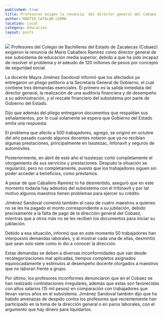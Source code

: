 ```yaml
---
published: true
title: Profesores exigen la renuncia  del director general del Cobaez
author: MARTIN CATALAN LERMA
location: Local
category: Educación
layout: posts
---
```


![](http://i.imgur.com/1jG3qMOm.jpg)
Profesores del Colegio de Bachilleres del Estado de Zacatecas (Cobaez) exigieron la renuncia de Mario Caballero Ramírez como director general de ese subsistema de educación media superior, debido a que ha sido incapaz de resolver el problema y el adeudo de 120 millones de pesos por concepto de seguridad social.

La docente Mayra Jiménez Sandoval informó que los afectados ya entregaron un pliego petitorio a la Secretaría General de Gobierno, el cual contiene tres demandas esenciales. El primero es la salida inmediata del director general, la realización de una auditoría financiera y de desempeño a su administración, y el rescate financiero del subsistema por parte de Gobierno del Estado.

Dijo que además del pliego entregaron documentos que respaldan sus señalamientos, por lo cual solamente se espera que Gobierno del Estado emita una respuesta.

El problema que afecta a 500 trabajadores, agregó, se originó en octubre del año pasado cuando algunos docentes notaron que ya no recibían algunas prestaciones, principalmente en Issstezac, Infonavit y seguros de automóviles.

Posteriormente, en abril de este año el Issstezac cortó completamente el otorgamiento de sus servicios y prestaciones. Después la situación se regularizó, pero no completamente, puesto que los trabajadores siguen sin poder acceder a beneficios, como préstamos.

A pesar de que Caballero Ramírez lo ha desmentido, aseguró que en este momento todavía hay adeudos del subsistema con el Infonavit y por tal motivo algunos maestros tienen problemas para ejercer su crédito.

Jiménez Sandoval comentó también el caso de cuatro maestros a quienes no se les ha pagado el monto correspondiente a su jubilación, debido precisamente a la falta de pago de la dirección general del Cobaez, mientras que a otros más no se les reciben los documentos para iniciar su jubilación.

Debido a esa situación, informó que en este momento 50 trabajadores han interpuesto demandas laborales, y al mostrar cada una de ellas, desmintió que sean solo siete como lo dio a conocer la dirección.

Estas demandas se deben a diversas inconformidades que van desde recategorizaciones mal aplicadas, tiempos completos asignados equivocadamente y estímulos al desempeño docente otorgados a maestros que no laboran frente a grupo.

Por último, los profesores inconformes denunciaron que en el Cobaez se han realizado contrataciones irregulares, además que estas son favorecidas con altos salarios (15 mil pesos) en comparación con trabajadores que llevan varios años en el subsistema.
Jiménez Sandoval también dijo que ha habido amenazas de despido contra los profesores que recientemente han participado en la toma de la dirección general o en paros laborales, con el argumento que hay dinero para liquidarlos.
